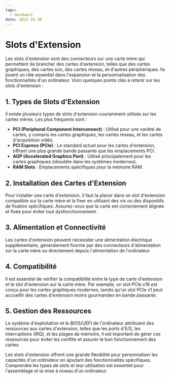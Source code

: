 ```yaml
---
tags:
  - Hardware
date: 2023-10-30
---
```

# Slots d'Extension

Les slots d'extension sont des connecteurs sur une carte mère qui permettent de brancher des cartes d'extension, telles que des cartes graphiques, des cartes son, des cartes réseau, et d'autres périphériques. Ils jouent un rôle essentiel dans l'expansion et la personnalisation des fonctionnalités d'un ordinateur. Voici quelques points clés à retenir sur les slots d'extension :

## 1. Types de Slots d'Extension

Il existe plusieurs types de slots d'extension couramment utilisés sur les cartes mères. Les plus fréquents sont :
- **PCI (Peripheral Component Interconnect)** : Utilisé pour une variété de cartes, y compris les cartes graphiques, les cartes réseau, et les cartes d'acquisition vidéo.
- **PCI Express (PCIe)** : Le standard actuel pour les cartes d'extension, offrant une plus grande bande passante que les emplacements PCI.
- **AGP (Accelerated Graphics Port)** : Utilisé principalement pour les cartes graphiques (obsolète dans les systèmes modernes).
- **RAM Slots** : Emplacements spécifiques pour la mémoire RAM.

## 2. Installation des Cartes d'Extension

Pour installer une carte d'extension, il faut la placer dans un slot d'extension compatible sur la carte mère et la fixer en utilisant des vis ou des dispositifs de fixation spécifiques. Assurez-vous que la carte est correctement alignée et fixée pour éviter tout dysfonctionnement.

## 3. Alimentation et Connectivité

Les cartes d'extension peuvent nécessiter une alimentation électrique supplémentaire, généralement fournie par des connecteurs d'alimentation sur la carte mère ou directement depuis l'alimentation de l'ordinateur.

## 4. Compatibilité

Il est essentiel de vérifier la compatibilité entre le type de carte d'extension et le slot d'extension sur la carte mère. Par exemple, un slot PCIe x16 est conçu pour les cartes graphiques modernes, tandis qu'un slot PCIe x1 peut accueillir des cartes d'extension moins gourmandes en bande passante.

## 5. Gestion des Ressources

Le système d'exploitation et le BIOS/UEFI de l'ordinateur attribuent des ressources aux cartes d'extension, telles que les ports d'E/S, les interruptions (IRQ), et les plages de mémoire. Il est important de gérer ces ressources pour éviter les conflits et assurer le bon fonctionnement des cartes.

Les slots d'extension offrent une grande flexibilité pour personnaliser les capacités d'un ordinateur en ajoutant des fonctionnalités spécifiques. Comprendre les types de slots et leur utilisation est essentiel pour l'assemblage et la mise à niveau d'un ordinateur.
